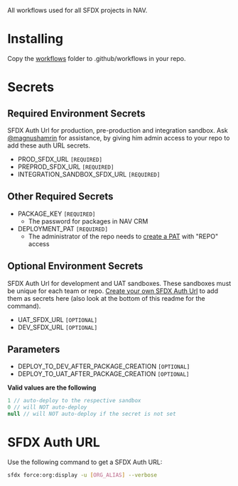All workflows used for all SFDX projects in NAV.

# Installing
Copy the [workflows](workflows) folder to .github/workflows in your repo.

# Secrets

## Required Environment Secrets

SFDX Auth Url for production, pre-production and integration sandbox. Ask [@magnushamrin](https://github.com/magnushamrin) for assistance, by giving him admin access to your repo to add these auth URL secrets.

- PROD_SFDX_URL ```[REQUIRED]```
- PREPROD_SFDX_URL ```[REQUIRED]```
- INTEGRATION_SANDBOX_SFDX_URL ```[REQUIRED]```

## Other Required Secrets

- PACKAGE_KEY ```[REQUIRED]```
  - The password for packages in NAV CRM
- DEPLOYMENT_PAT ```[REQUIRED]```
  - The administrator of the repo needs to [create a PAT](https://docs.github.com/en/enterprise/2.17/user/github/authenticating-to-github/creating-a-personal-access-token-for-the-command-line) with "REPO" access

## Optional Environment Secrets

SFDX Auth Url for development and UAT sandboxes. These sandboxes must be unique for each team or repo. [Create your own SFDX Auth Url](https://developer.salesforce.com/docs/atlas.en-us.sfdx_dev.meta/sfdx_dev/sfdx_dev_auth_view_info.htm) to add them as secrets here (also look at the bottom of this readme for the command).

- UAT_SFDX_URL ```[OPTIONAL]```
- DEV_SFDX_URL ```[OPTIONAL]```

## Parameters

- DEPLOY_TO_DEV_AFTER_PACKAGE_CREATION ```[OPTIONAL]```
- DEPLOY_TO_UAT_AFTER_PACKAGE_CREATION ```[OPTIONAL]```

**Valid values are the following**

```java
1 // auto-deploy to the respective sandbox
0 // will NOT auto-deploy
null // will NOT auto-deploy if the secret is not set
```

# SFDX Auth URL

Use the following command to get a SFDX Auth URL:
```bash
sfdx force:org:display -u [ORG_ALIAS] --verbose
```
